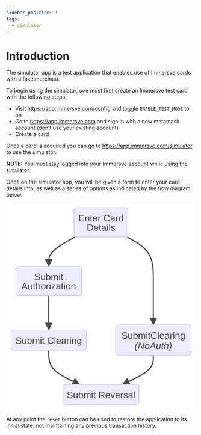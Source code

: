 ```yaml
---
sidebar_position: 1
tags:
  - simulator
---
```


# Introduction

The simulator app is a test application that enables use of Immersve cards with a fake merchant.

To begin using the simulator, one must first create an Immersve test card with the following steps:

- Visit https://app.immersve.com/config and toggle `ENABLE_TEST_MODE` to on
- Go to https://app.immersve.com and sign in with a new metamask account (don’t use your existing account)
- Create a card

Once a card is acquired you can go to https://app.immersve.com/simulator to use the simulator.

**NOTE:** You must stay logged into your Immersve account while using the simulator.

Once on the simulator app, you will be given a form to enter your card details into, as well as a series of options as indicated
by the flow diagram below.

<!-- https://miro.com/app/board/uXjVNxzJMjE=/?moveToWidget=3458764577780347157&cot=14 -->
![Simulator Flowchart](/img/diagrams/simulator-flowchart.svg)

At any point the `reset` button can be used to restore the application to its initial state, not maintaining any previous transaction history.
